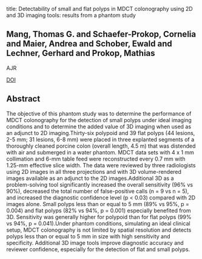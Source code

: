 title: Detectability of small and flat polyps in MDCT colonography using 2D and 3D imaging tools: results from a phantom study

## Mang, Thomas G. and Schaefer-Prokop, Cornelia and Maier, Andrea and Schober, Ewald and Lechner, Gerhard and Prokop, Mathias
AJR

<a href="https://doi.org/10.2214/AJR.04.1519">DOI</a>

## Abstract
The objective of this phantom study was to determine the performance of MDCT colonography for the detection of small polyps under ideal imaging conditions and to determine the added value of 3D imaging when used as an adjunct to 2D imaging.Thirty-six polypoid and 39 flat polyps (44 lesions, 2-5 mm; 31 lesions, 6-8 mm) were placed in three explanted segments of a thoroughly cleaned porcine colon (overall length, 4.5 m) that was distended with air and submerged in a water phantom. MDCT data sets with 4 x 1 mm collimation and 6-mm table feed were reconstructed every 0.7 mm with 1.25-mm effective slice width. The data were reviewed by three radiologists using 2D images in all three projections and with 3D volume-rendered images available as an adjunct to the 2D images.Additional 3D as a problem-solving tool significantly increased the overall sensitivity (96% vs 90%), decreased the total number of false-positive calls (n = 9 vs n = 5), and increased the diagnostic confidence level (p < 0.03) compared with 2D images alone. Small polyps less than or equal to 5 mm (89% vs 95%, p = 0.004) and flat polyps (82% vs 94%, p = 0.001) especially benefited from 3D. Sensitivity was generally higher for polypoid than for flat polyps (99% vs 94%, p = 0.041).Under phantom conditions, simulating an ideal clinical setup, MDCT colonography is not limited by spatial resolution and detects polyps less than or equal to 5 mm in size with high sensitivity and specificity. Additional 3D image tools improve diagnostic accuracy and reviewer confidence, especially for the detection of flat and small polyps.

